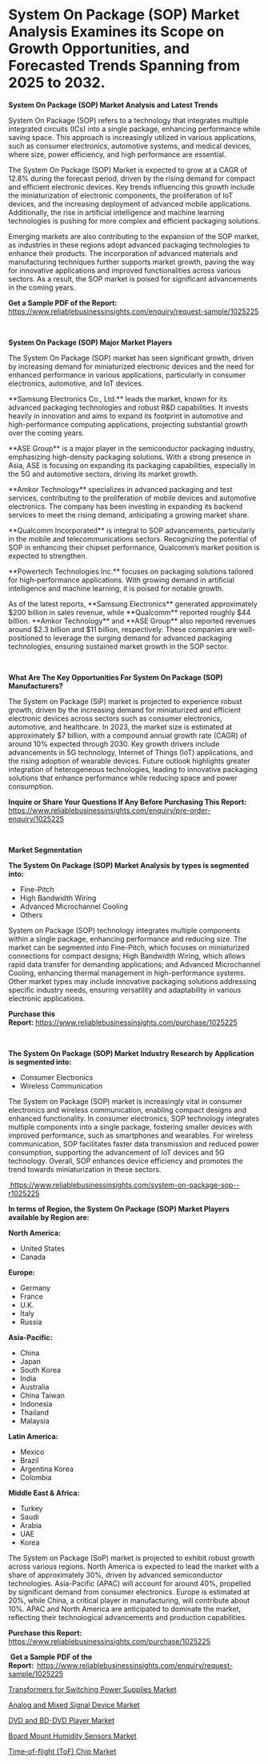 <p><h1>System On Package (SOP) Market Analysis Examines its Scope on Growth Opportunities, and Forecasted Trends Spanning from 2025 to 2032.</h1></p><p><strong>System On Package (SOP) Market Analysis and Latest Trends</strong></p>
<p><p>System On Package (SOP) refers to a technology that integrates multiple integrated circuits (ICs) into a single package, enhancing performance while saving space. This approach is increasingly utilized in various applications, such as consumer electronics, automotive systems, and medical devices, where size, power efficiency, and high performance are essential.</p><p>The System On Package (SOP) Market is expected to grow at a CAGR of 12.8% during the forecast period, driven by the rising demand for compact and efficient electronic devices. Key trends influencing this growth include the miniaturization of electronic components, the proliferation of IoT devices, and the increasing deployment of advanced mobile applications. Additionally, the rise in artificial intelligence and machine learning technologies is pushing for more complex and efficient packaging solutions.</p><p>Emerging markets are also contributing to the expansion of the SOP market, as industries in these regions adopt advanced packaging technologies to enhance their products. The incorporation of advanced materials and manufacturing techniques further supports market growth, paving the way for innovative applications and improved functionalities across various sectors. As a result, the SOP market is poised for significant advancements in the coming years.</p></p>
<p><strong>Get a Sample PDF of the Report:&nbsp;</strong> <a href="https://www.reliablebusinessinsights.com/enquiry/request-sample/1025225?utm_campaign=1117&utm_medium=2&utm_source=Github&utm_content=ia&utm_term=13022025&utm_id=system-on-package-sop">https://www.reliablebusinessinsights.com/enquiry/request-sample/1025225</a></p>
<p>&nbsp;</p>
<p><strong>System On Package (SOP) Major Market Players</strong></p>
<p><p>The System On Package (SOP) market has seen significant growth, driven by increasing demand for miniaturized electronic devices and the need for enhanced performance in various applications, particularly in consumer electronics, automotive, and IoT devices.</p><p>**Samsung Electronics Co., Ltd.** leads the market, known for its advanced packaging technologies and robust R&D capabilities. It invests heavily in innovation and aims to expand its footprint in automotive and high-performance computing applications, projecting substantial growth over the coming years.</p><p>**ASE Group** is a major player in the semiconductor packaging industry, emphasizing high-density packaging solutions. With a strong presence in Asia, ASE is focusing on expanding its packaging capabilities, especially in the 5G and automotive sectors, driving its market growth.</p><p>**Amkor Technology** specializes in advanced packaging and test services, contributing to the proliferation of mobile devices and automotive electronics. The company has been investing in expanding its backend services to meet the rising demand, anticipating a growing market share.</p><p>**Qualcomm Incorporated** is integral to SOP advancements, particularly in the mobile and telecommunications sectors. Recognizing the potential of SOP in enhancing their chipset performance, Qualcomm’s market position is expected to strengthen.</p><p>**Powertech Technologies Inc.** focuses on packaging solutions tailored for high-performance applications. With growing demand in artificial intelligence and machine learning, it is poised for notable growth.</p><p>As of the latest reports, **Samsung Electronics** generated approximately $200 billion in sales revenue, while **Qualcomm** reported roughly $44 billion. **Amkor Technology** and **ASE Group** also reported revenues around $2.3 billion and $11 billion, respectively. These companies are well-positioned to leverage the surging demand for advanced packaging technologies, ensuring sustained market growth in the SOP sector.</p></p>
<p>&nbsp;</p>
<p><strong>What Are The Key Opportunities For System On Package (SOP) Manufacturers?</strong></p>
<p><p>The System on Package (SiP) market is projected to experience robust growth, driven by the increasing demand for miniaturized and efficient electronic devices across sectors such as consumer electronics, automotive, and healthcare. In 2023, the market size is estimated at approximately $7 billion, with a compound annual growth rate (CAGR) of around 10% expected through 2030. Key growth drivers include advancements in 5G technology, Internet of Things (IoT) applications, and the rising adoption of wearable devices. Future outlook highlights greater integration of heterogeneous technologies, leading to innovative packaging solutions that enhance performance while reducing space and power consumption.</p></p>
<p><strong>Inquire or Share Your Questions If Any Before Purchasing This Report:</strong> <a href="https://www.reliablebusinessinsights.com/enquiry/pre-order-enquiry/1025225?utm_campaign=1117&utm_medium=2&utm_source=Github&utm_content=ia&utm_term=13022025&utm_id=system-on-package-sop">https://www.reliablebusinessinsights.com/enquiry/pre-order-enquiry/1025225</a></p>
<p>&nbsp;</p>
<p><strong>Market Segmentation</strong></p>
<p><strong>The System On Package (SOP) Market Analysis by types is segmented into:</strong></p>
<p><ul><li>Fine-Pitch</li><li>High Bandwidth Wiring</li><li>Advanced Microchannel Cooling</li><li>Others</li></ul></p>
<p><p>System on Package (SOP) technology integrates multiple components within a single package, enhancing performance and reducing size. The market can be segmented into Fine-Pitch, which focuses on miniaturized connections for compact designs; High Bandwidth Wiring, which allows rapid data transfer for demanding applications; and Advanced Microchannel Cooling, enhancing thermal management in high-performance systems. Other market types may include innovative packaging solutions addressing specific industry needs, ensuring versatility and adaptability in various electronic applications.</p></p>
<p><strong>Purchase this Report:&nbsp;</strong><a href="https://www.reliablebusinessinsights.com/purchase/1025225?utm_campaign=1117&utm_medium=2&utm_source=Github&utm_content=ia&utm_term=13022025&utm_id=system-on-package-sop">https://www.reliablebusinessinsights.com/purchase/1025225</a></p>
<p>&nbsp;</p>
<p><strong>The System On Package (SOP) Market Industry Research by Application is segmented into:</strong></p>
<p><ul><li>Consumer Electronics</li><li>Wireless Communication</li></ul></p>
<p><p>The System on Package (SOP) market is increasingly vital in consumer electronics and wireless communication, enabling compact designs and enhanced functionality. In consumer electronics, SOP technology integrates multiple components into a single package, fostering smaller devices with improved performance, such as smartphones and wearables. For wireless communication, SOP facilitates faster data transmission and reduced power consumption, supporting the advancement of IoT devices and 5G technology. Overall, SOP enhances device efficiency and promotes the trend towards miniaturization in these sectors.</p></p>
<p><a href="https://www.reliablebusinessinsights.com/system-on-package-sop--r1025225?utm_campaign=1117&utm_medium=2&utm_source=Github&utm_content=ia&utm_term=13022025&utm_id=system-on-package-sop">&nbsp;https://www.reliablebusinessinsights.com/system-on-package-sop--r1025225</a></p>
<p><strong>In terms of Region, the System On Package (SOP) Market Players available by Region are:</strong></p>
<p>
    <p> <strong> North America: </strong>
        <ul>
            <li>United States</li>
            <li>Canada</li>
        </ul>
        </p> 
    <p> <strong> Europe: </strong>
        <ul>
            <li>Germany</li>
            <li>France</li>
            <li>U.K.</li>
            <li>Italy</li>
            <li>Russia</li>
        </ul>
        </p> 
    <p> <strong> Asia-Pacific: </strong>
        <ul>
            <li>China</li>
            <li>Japan</li>
            <li>South Korea</li>
            <li>India</li>
            <li>Australia</li>
            <li>China Taiwan</li>
            <li>Indonesia</li>
            <li>Thailand</li>
            <li>Malaysia</li>
        </ul>
        </p> 
    <p> <strong> Latin America: </strong>
        <ul>
            <li>Mexico</li>
            <li>Brazil</li>
            <li>Argentina Korea</li>
            <li>Colombia</li>
        </ul>
        </p> 
    <p> <strong> Middle East & Africa: </strong>
        <ul>
            <li>Turkey</li>
            <li>Saudi</li>
            <li>Arabia</li>
            <li>UAE</li>
            <li>Korea</li>
        </ul>
    </p>
    </p>
<p><p>The System on Package (SoP) market is projected to exhibit robust growth across various regions. North America is expected to lead the market with a share of approximately 30%, driven by advanced semiconductor technologies. Asia-Pacific (APAC) will account for around 40%, propelled by significant demand from consumer electronics. Europe is estimated at 20%, while China, a critical player in manufacturing, will contribute about 10%. APAC and North America are anticipated to dominate the market, reflecting their technological advancements and production capabilities.</p></p>
<p><strong>Purchase this Report: </strong><a href="https://www.reliablebusinessinsights.com/purchase/1025225?utm_campaign=1117&utm_medium=2&utm_source=Github&utm_content=ia&utm_term=13022025&utm_id=system-on-package-sop">https://www.reliablebusinessinsights.com/purchase/1025225</a></p>
<p>&nbsp;<strong>Get a Sample PDF of the Report:&nbsp;&nbsp;</strong><a href="https://www.reliablebusinessinsights.com/enquiry/request-sample/1025225?utm_campaign=1117&utm_medium=2&utm_source=Github&utm_content=ia&utm_term=13022025&utm_id=system-on-package-sop">https://www.reliablebusinessinsights.com/enquiry/request-sample/1025225</a></p>
<p><strong></strong></p>
<p><p><a href="https://github.com/krulicfidura/Market-Research-Report-List-1/blob/main/transformers-for-switching-power-supplies-market.md?utm_campaign=1117&utm_medium=2&utm_source=Github&utm_content=ia&utm_term=13022025&utm_id=system-on-package-sop">Transformers for Switching Power Supplies Market</a></p><p><a href="https://github.com/denbelnmer50/Market-Research-Report-List-1/blob/main/analog-and-mixed-signal-device-market.md?utm_campaign=1117&utm_medium=2&utm_source=Github&utm_content=ia&utm_term=13022025&utm_id=system-on-package-sop">Analog and Mixed Signal Device Market</a></p><p><a href="https://github.com/vassihucz/Market-Research-Report-List-1/blob/main/dvd-and-bd-dvd-player-market.md?utm_campaign=1117&utm_medium=2&utm_source=Github&utm_content=ia&utm_term=13022025&utm_id=system-on-package-sop">DVD and BD-DVD Player Market</a></p><p><a href="https://github.com/shewlisapsai/Market-Research-Report-List-1/blob/main/board-mount-humidity-sensors-market.md?utm_campaign=1117&utm_medium=2&utm_source=Github&utm_content=ia&utm_term=13022025&utm_id=system-on-package-sop">Board Mount Humidity Sensors Market</a></p><p><a href="https://github.com/hunanuzmez/Market-Research-Report-List-1/blob/main/time-of-flight-tof-chip-market.md?utm_campaign=1117&utm_medium=2&utm_source=Github&utm_content=ia&utm_term=13022025&utm_id=system-on-package-sop">Time-of-flight (ToF) Chip Market</a></p></p>